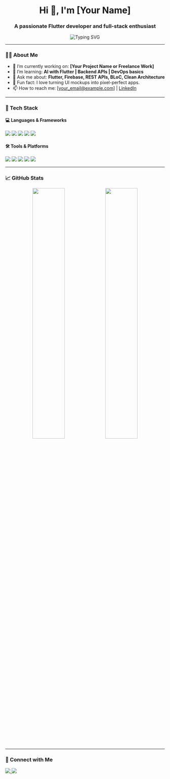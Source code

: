 <h1 align="center">Hi 👋, I'm [Your Name]</h1>
<h3 align="center">A passionate Flutter developer and full-stack enthusiast</h3>

<p align="center">
  <img src="https://readme-typing-svg.demolab.com?font=Fira+Code&size=20&pause=1000&color=36BCF7&center=true&vCenter=true&width=435&lines=Flutter+Developer;Full-stack+Mobile+Engineer;Always+learning+new+things" alt="Typing SVG" />
</p>

---

### 🧑‍💻 About Me

- 🔭 I’m currently working on: **[Your Project Name or Freelance Work]**
- 🌱 I’m learning: **AI with Flutter | Backend APIs | DevOps basics**
- 💬 Ask me about: **Flutter, Firebase, REST APIs, BLoC, Clean Architecture**
- 🧠 Fun fact: I love turning UI mockups into pixel-perfect apps.
- 📫 How to reach me: [your_email@example.com] | [LinkedIn](https://www.linkedin.com/in/yourname)

---

### 🚀 Tech Stack

#### 💻 Languages & Frameworks
<p align="left">
  <img src="https://img.shields.io/badge/Dart-0175C2?style=for-the-badge&logo=dart&logoColor=white"/>
  <img src="https://img.shields.io/badge/Flutter-02569B?style=for-the-badge&logo=flutter&logoColor=white"/>
  <img src="https://img.shields.io/badge/Firebase-FFCA28?style=for-the-badge&logo=firebase&logoColor=white"/>
  <img src="https://img.shields.io/badge/SQLite-003B57?style=for-the-badge&logo=sqlite&logoColor=white"/>
  <img src="https://img.shields.io/badge/Node.js-339933?style=for-the-badge&logo=nodedotjs&logoColor=white"/>
</p>

#### 🛠 Tools & Platforms
<p align="left">
  <img src="https://img.shields.io/badge/VS%20Code-007ACC?style=for-the-badge&logo=visual-studio-code&logoColor=white"/>
  <img src="https://img.shields.io/badge/Xcode-147EFB?style=for-the-badge&logo=Xcode&logoColor=white"/>
  <img src="https://img.shields.io/badge/Android%20Studio-3DDC84?style=for-the-badge&logo=android-studio&logoColor=white"/>
  <img src="https://img.shields.io/badge/Postman-FF6C37?style=for-the-badge&logo=postman&logoColor=white"/>
  <img src="https://img.shields.io/badge/Git-F05032?style=for-the-badge&logo=git&logoColor=white"/>
</p>

---

### 📈 GitHub Stats

<p align="center">
  <img src="https://github-readme-stats.vercel.app/api?username=yourusername&show_icons=true&theme=react" width="45%"/>
  <img src="https://github-readme-streak-stats.herokuapp.com/?user=yourusername&theme=react" width="45%"/>
</p>

---

### 🔗 Connect with Me

<p align="left">
  <a href="https://www.linkedin.com/in/yourname/" target="_blank">
    <img src="https://img.shields.io/badge/LinkedIn-blue?style=for-the-badge&logo=linkedin&logoColor=white"/>
  </a>
  <a href="mailto:your_email@example.com">
    <img src="https://img.shields.io/badge/Gmail-red?style=for-the-badge&logo=gmail&logoColor=white"/>
  </a>
</p>
